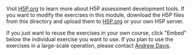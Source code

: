 Visit [H5P.org](https://h5p.org/) to learn more about H5P assessment development tools. If you want to modify the exercises in this module, download the H5P files from this directory and upload them to [H5P.org](https://h5p.org) or your own H5P server. 

If you just want to reuse the exercises in your own course, click "Embed" below the individual exercise you want to use. If you plan to use the exercises in a large-scale operation, please contact [Andrew Davis](mailto:addavis@olemiss.edu). 